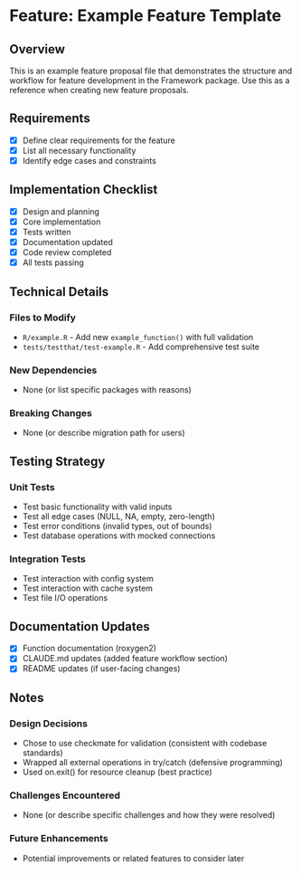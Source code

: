 # Feature: Example Feature Template

## Overview
This is an example feature proposal file that demonstrates the structure and workflow for feature development in the Framework package. Use this as a reference when creating new feature proposals.

## Requirements
- [x] Define clear requirements for the feature
- [x] List all necessary functionality
- [x] Identify edge cases and constraints

## Implementation Checklist
- [x] Design and planning
- [x] Core implementation
- [x] Tests written
- [x] Documentation updated
- [x] Code review completed
- [x] All tests passing

## Technical Details

### Files to Modify
- `R/example.R` - Add new `example_function()` with full validation
- `tests/testthat/test-example.R` - Add comprehensive test suite

### New Dependencies
- None (or list specific packages with reasons)

### Breaking Changes
- None (or describe migration path for users)

## Testing Strategy

### Unit Tests
- Test basic functionality with valid inputs
- Test all edge cases (NULL, NA, empty, zero-length)
- Test error conditions (invalid types, out of bounds)
- Test database operations with mocked connections

### Integration Tests
- Test interaction with config system
- Test interaction with cache system
- Test file I/O operations

## Documentation Updates
- [x] Function documentation (roxygen2)
- [x] CLAUDE.md updates (added feature workflow section)
- [x] README updates (if user-facing changes)

## Notes

### Design Decisions
- Chose to use checkmate for validation (consistent with codebase standards)
- Wrapped all external operations in try/catch (defensive programming)
- Used on.exit() for resource cleanup (best practice)

### Challenges Encountered
- None (or describe specific challenges and how they were resolved)

### Future Enhancements
- Potential improvements or related features to consider later
